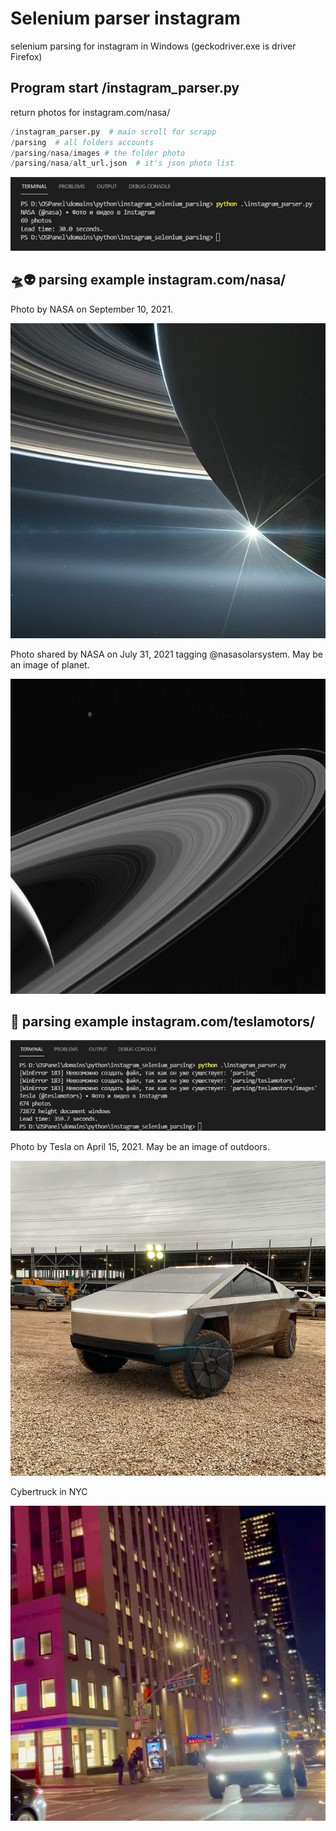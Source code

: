# Selenium parser instagram
selenium parsing for instagram in Windows (geckodriver.exe is driver Firefox)

## Program start /instagram_parser.py
return photos for instagram.com/nasa/

```python
/instagram_parser.py  # main scroll for scrapp
/parsing  # all folders accounts 
/parsing/nasa/images # the folder photo
/parsing/nasa/alt_url.json  # it's json photo list
```

![69 photos](https://github.com/otolaa/instagram_selenium_parsing/blob/master/img/return.jpg "69 photos")

## 🛸👽 parsing example instagram.com/nasa/
Photo by NASA on September 10, 2021.

![Photo by NASA on September 10, 2021.](https://github.com/otolaa/instagram_selenium_parsing/blob/master/parsing/nasa/images/241698339_280602086901951_2643544708970367929_n.jpg "Photo by NASA on September 10, 2021.")

Photo shared by NASA on July 31, 2021 tagging @nasasolarsystem. May be an image of planet.

![Photo shared by NASA on July 31, 2021 tagging @nasasolarsystem. May be an image of planet.](https://github.com/otolaa/instagram_selenium_parsing/blob/master/parsing/nasa/images/226906578_193270329486578_4570034023208063196_n.jpg "Photo shared by NASA on July 31, 2021 tagging @nasasolarsystem. May be an image of planet.")

## 🚗 parsing example instagram.com/teslamotors/

![teslamotors photos](https://github.com/otolaa/instagram_selenium_parsing/blob/master/img/return_teslamotors.jpg "teslamotors photos")

Photo by Tesla on April 15, 2021. May be an image of outdoors.

![Photo by Tesla on April 15, 2021. May be an image of outdoors.](https://github.com/otolaa/instagram_selenium_parsing/blob/master/parsing/teslamotors/images/173615457_1172281306533433_4705995220569385300_n.jpg "Photo by Tesla on April 15, 2021. May be an image of outdoors.")

Cybertruck in NYC

![Cybertruck in NYC](https://github.com/otolaa/instagram_selenium_parsing/blob/master/parsing/teslamotors/images/183057967_308811480709927_4580058305904033493_n.jpg "Cybertruck in NYC")